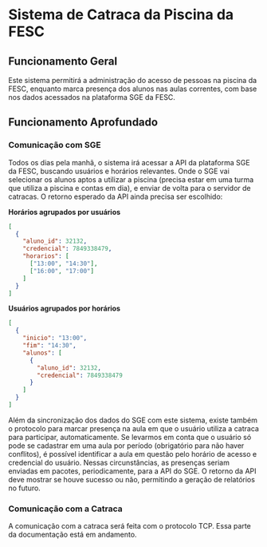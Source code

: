 # Sistema de Catraca da Piscina da FESC

## Funcionamento Geral

Este sistema permitirá a administração do acesso de pessoas na piscina da FESC, enquanto marca presença dos alunos nas aulas correntes, com base nos dados acessados na plataforma SGE da FESC.

## Funcionamento Aprofundado

### Comunicação com SGE

Todos os dias pela manhã, o sistema irá acessar a API da plataforma SGE da FESC, buscando usuários e horários relevantes. Onde o SGE vai selecionar os alunos aptos a utilizar a piscina (precisa estar em uma turma que utiliza a piscina e contas em dia), e enviar de volta para o servidor de catracas.
O retorno esperado da API ainda precisa ser escolhido:

**Horários agrupados por usuários**

```json
[
  {
    "aluno_id": 32132,
    "credencial": 7849338479,
    "horarios": [
      ["13:00", "14:30"],
      ["16:00", "17:00"]
    ]
  }
]
```

**Usuários agrupados por horários**

```json
[
  {
    "inicio": "13:00",
    "fim": "14:30",
    "alunos": [
      {
        "aluno_id": 32132,
        "credencial": 7849338479
      }
    ]
  }
]
```

Além da sincronização dos dados do SGE com este sistema, existe também o protocolo para marcar presença na aula em que o usuário utiliza a catraca para participar, automaticamente. Se levarmos em conta que o usuário só pode se cadastrar em uma aula por período (obrigatório para não haver conflitos), é possível identificar a aula em questão pelo horário de acesso e credencial do usuário. Nessas circunstâncias, as presenças seriam enviadas em pacotes, periodicamente, para a API do SGE. O retorno da API deve mostrar se houve sucesso ou não, permitindo a geração de relatórios no futuro.

### Comunicação com a Catraca

A comunicação com a catraca será feita com o protocolo TCP. Essa parte da documentação está em andamento.